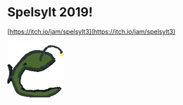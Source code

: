 # Spelsylt 2019!

[https://itch.io/jam/spelsylt3](https://itch.io/jam/spelsylt3)

![](/assets/sprites/splashy.png)
